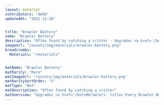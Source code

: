 ```yaml
---
layout: material
contributors: "debb"
updatedAt: "2021-12-20"


title: "Brawler Battery"
name: "Brawler Battery"
description: "Often found by catching a critter - Upgrades <a href='/bots#snipers' title='Every Sniper Bot'>Snipers</a> past level 10."
imageUrl: "/assets/img/materials/brawler-battery.png"
breadcrumbs:
  Materials: "/materials"


matName: "Brawler Battery"
matRarity: "Rare"
matImageUrl: "/assets/img/materials/brawler-battery.png"
matRaritySortOrder: "3"
matType: "Bot"
matDescription: "Often found by catching a critter"
matOverview: "Upgrades <a href='/bots#brawlers' title='Every Brawler Bot'>Brawlers</a> past level 10."
---
```

